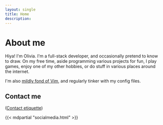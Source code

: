 ```yaml
---
layout: single
title: Home
description: 
---
```


# About me

Hiya! I'm Olivia. I'm a full-stack developer, and occasionally pretend to know to draw. On my free time, aside programming various projects for fun, I play games, enjoy one of my other hobbies, or do stuff in various places around the internet.

I'm also [mildly fond of Vim](https://github.com/lunarwatcher/dotfiles), and regularly tinker with my config files.



## Contact me

([Contact etiquette](/contact.html))

{{< mdpartial "socialmedia.html" >}}

